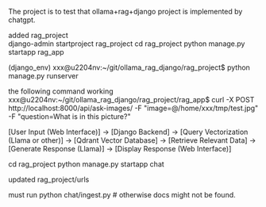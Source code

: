 The project is to test that ollama+rag+django project is implemented by chatgpt.  

added rag_project  
django-admin startproject rag_project
cd rag_project
python manage.py startapp rag_app

(django_env) xxx@u2204nv:~/git/ollama_rag_django/rag_project$ python manage.py  runserver


the following command working
xxx@u2204nv:~/git/ollama_rag_django/rag_project/rag_app$ curl -X POST http://localhost:8000/api/ask-images/ -F "image=@/home/xxx/tmp/test.jpg" -F "question=What is in this picture?"



[User Input (Web Interface)] → [Django Backend] → [Query Vectorization (Llama or other)] → 
[Qdrant Vector Database] → [Retrieve Relevant Data] → [Generate Response (Llama)] →
[Display Response (Web Interface)]

cd rag_project
python manage.py startapp chat

updated rag_project/urls 

must run
python chat/ingest.py # otherwise docs might not be found.


